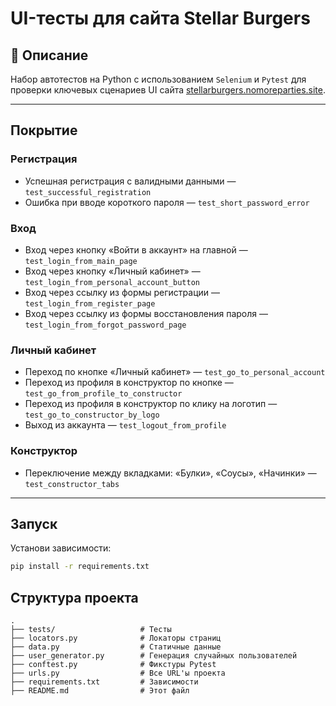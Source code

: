 # UI-тесты для сайта Stellar Burgers

## 📌 Описание
Набор автотестов на Python с использованием `Selenium` и `Pytest` для проверки ключевых сценариев UI сайта [stellarburgers.nomoreparties.site](https://stellarburgers.nomoreparties.site).

---

## Покрытие

###  Регистрация
-  Успешная регистрация с валидными данными — `test_successful_registration`
-  Ошибка при вводе короткого пароля — `test_short_password_error`

###  Вход
-  Вход через кнопку «Войти в аккаунт» на главной — `test_login_from_main_page`
-  Вход через кнопку «Личный кабинет» — `test_login_from_personal_account_button`
-  Вход через ссылку из формы регистрации — `test_login_from_register_page`
-  Вход через ссылку из формы восстановления пароля — `test_login_from_forgot_password_page`

###  Личный кабинет
-  Переход по кнопке «Личный кабинет» — `test_go_to_personal_account`
-  Переход из профиля в конструктор по кнопке — `test_go_from_profile_to_constructor`
-  Переход из профиля в конструктор по клику на логотип — `test_go_to_constructor_by_logo`
-  Выход из аккаунта — `test_logout_from_profile`

###  Конструктор
-  Переключение между вкладками: «Булки», «Соусы», «Начинки» — `test_constructor_tabs`

---

##  Запуск

Установи зависимости:

```bash
pip install -r requirements.txt
```

## Структура проекта
```
.
├── tests/                   # Тесты
├── locators.py              # Локаторы страниц
├── data.py                  # Статичные данные
├── user_generator.py        # Генерация случайных пользователей
├── conftest.py              # Фикстуры Pytest
├── urls.py                  # Все URL'ы проекта
├── requirements.txt         # Зависимости
├── README.md                # Этот файл
```
